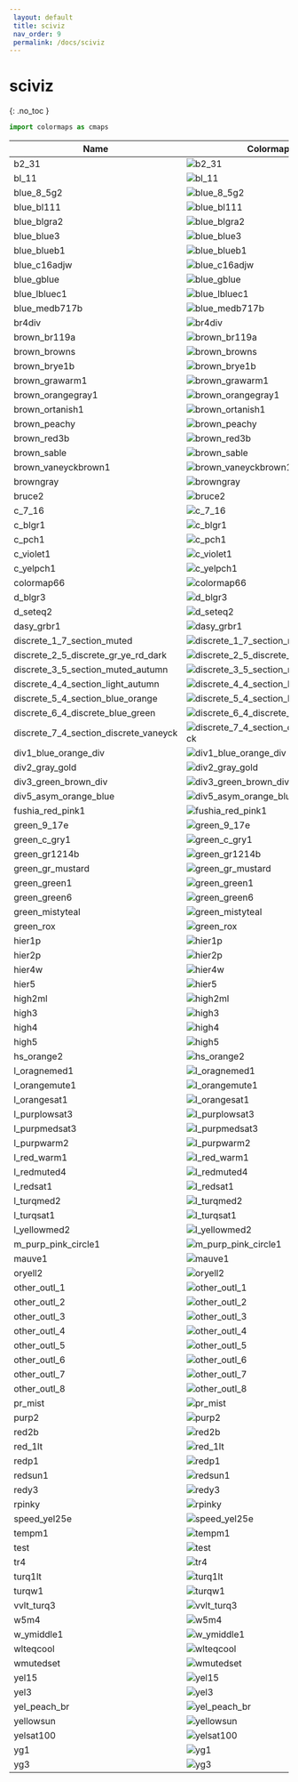 ```yaml
--- 
 layout: default 
 title: sciviz 
 nav_order: 9 
 permalink: /docs/sciviz 
--- 
```


# sciviz 
{: .no_toc } 

 ```python 
 import colormaps as cmaps 
 ``` 


| Name        | Colormap    | Code       | Levels     | 
| ----------- | ----------- | -----------| -----------| 
| b2_31| ![b2_31](/colormaps/assets/images/sciviz/b2_31.png) | ```cmaps.b2_31``` | 256| 
| bl_11| ![bl_11](/colormaps/assets/images/sciviz/bl_11.png) | ```cmaps.bl_11``` | 256| 
| blue_8_5g2| ![blue_8_5g2](/colormaps/assets/images/sciviz/blue_8_5g2.png) | ```cmaps.blue_8_5g2``` | 256| 
| blue_bl111| ![blue_bl111](/colormaps/assets/images/sciviz/blue_bl111.png) | ```cmaps.blue_bl111``` | 256| 
| blue_blgra2| ![blue_blgra2](/colormaps/assets/images/sciviz/blue_blgra2.png) | ```cmaps.blue_blgra2``` | 256| 
| blue_blue3| ![blue_blue3](/colormaps/assets/images/sciviz/blue_blue3.png) | ```cmaps.blue_blue3``` | 256| 
| blue_blueb1| ![blue_blueb1](/colormaps/assets/images/sciviz/blue_blueb1.png) | ```cmaps.blue_blueb1``` | 256| 
| blue_c16adjw| ![blue_c16adjw](/colormaps/assets/images/sciviz/blue_c16adjw.png) | ```cmaps.blue_c16adjw``` | 256| 
| blue_gblue| ![blue_gblue](/colormaps/assets/images/sciviz/blue_gblue.png) | ```cmaps.blue_gblue``` | 256| 
| blue_lbluec1| ![blue_lbluec1](/colormaps/assets/images/sciviz/blue_lbluec1.png) | ```cmaps.blue_lbluec1``` | 256| 
| blue_medb717b| ![blue_medb717b](/colormaps/assets/images/sciviz/blue_medb717b.png) | ```cmaps.blue_medb717b``` | 256| 
| br4div| ![br4div](/colormaps/assets/images/sciviz/br4div.png) | ```cmaps.br4div``` | 256| 
| brown_br119a| ![brown_br119a](/colormaps/assets/images/sciviz/brown_br119a.png) | ```cmaps.brown_br119a``` | 256| 
| brown_browns| ![brown_browns](/colormaps/assets/images/sciviz/brown_browns.png) | ```cmaps.brown_browns``` | 256| 
| brown_brye1b| ![brown_brye1b](/colormaps/assets/images/sciviz/brown_brye1b.png) | ```cmaps.brown_brye1b``` | 256| 
| brown_grawarm1| ![brown_grawarm1](/colormaps/assets/images/sciviz/brown_grawarm1.png) | ```cmaps.brown_grawarm1``` | 256| 
| brown_orangegray1| ![brown_orangegray1](/colormaps/assets/images/sciviz/brown_orangegray1.png) | ```cmaps.brown_orangegray1``` | 256| 
| brown_ortanish1| ![brown_ortanish1](/colormaps/assets/images/sciviz/brown_ortanish1.png) | ```cmaps.brown_ortanish1``` | 256| 
| brown_peachy| ![brown_peachy](/colormaps/assets/images/sciviz/brown_peachy.png) | ```cmaps.brown_peachy``` | 256| 
| brown_red3b| ![brown_red3b](/colormaps/assets/images/sciviz/brown_red3b.png) | ```cmaps.brown_red3b``` | 256| 
| brown_sable| ![brown_sable](/colormaps/assets/images/sciviz/brown_sable.png) | ```cmaps.brown_sable``` | 256| 
| brown_vaneyckbrown1| ![brown_vaneyckbrown1](/colormaps/assets/images/sciviz/brown_vaneyckbrown1.png) | ```cmaps.brown_vaneyckbrown1``` | 256| 
| browngray| ![browngray](/colormaps/assets/images/sciviz/browngray.png) | ```cmaps.browngray``` | 256| 
| bruce2| ![bruce2](/colormaps/assets/images/sciviz/bruce2.png) | ```cmaps.bruce2``` | 256| 
| c_7_16| ![c_7_16](/colormaps/assets/images/sciviz/c_7_16.png) | ```cmaps.c_7_16``` | 256| 
| c_blgr1| ![c_blgr1](/colormaps/assets/images/sciviz/c_blgr1.png) | ```cmaps.c_blgr1``` | 256| 
| c_pch1| ![c_pch1](/colormaps/assets/images/sciviz/c_pch1.png) | ```cmaps.c_pch1``` | 256| 
| c_violet1| ![c_violet1](/colormaps/assets/images/sciviz/c_violet1.png) | ```cmaps.c_violet1``` | 256| 
| c_yelpch1| ![c_yelpch1](/colormaps/assets/images/sciviz/c_yelpch1.png) | ```cmaps.c_yelpch1``` | 256| 
| colormap66| ![colormap66](/colormaps/assets/images/sciviz/colormap66.png) | ```cmaps.colormap66``` | 256| 
| d_blgr3| ![d_blgr3](/colormaps/assets/images/sciviz/d_blgr3.png) | ```cmaps.d_blgr3``` | 256| 
| d_seteq2| ![d_seteq2](/colormaps/assets/images/sciviz/d_seteq2.png) | ```cmaps.d_seteq2``` | 256| 
| dasy_grbr1| ![dasy_grbr1](/colormaps/assets/images/sciviz/dasy_grbr1.png) | ```cmaps.dasy_grbr1``` | 256| 
| discrete_1_7_section_muted| ![discrete_1_7_section_muted](/colormaps/assets/images/sciviz/discrete_1_7_section_muted.png) | ```cmaps.discrete_1_7_section_muted``` | 14| 
| discrete_2_5_discrete_gr_ye_rd_dark| ![discrete_2_5_discrete_gr_ye_rd_dark](/colormaps/assets/images/sciviz/discrete_2_5_discrete_gr_ye_rd_dark.png) | ```cmaps.discrete_2_5_discrete_gr_ye_rd_dark``` | 10| 
| discrete_3_5_section_muted_autumn| ![discrete_3_5_section_muted_autumn](/colormaps/assets/images/sciviz/discrete_3_5_section_muted_autumn.png) | ```cmaps.discrete_3_5_section_muted_autumn``` | 10| 
| discrete_4_4_section_light_autumn| ![discrete_4_4_section_light_autumn](/colormaps/assets/images/sciviz/discrete_4_4_section_light_autumn.png) | ```cmaps.discrete_4_4_section_light_autumn``` | 8| 
| discrete_5_4_section_blue_orange| ![discrete_5_4_section_blue_orange](/colormaps/assets/images/sciviz/discrete_5_4_section_blue_orange.png) | ```cmaps.discrete_5_4_section_blue_orange``` | 8| 
| discrete_6_4_discrete_blue_green| ![discrete_6_4_discrete_blue_green](/colormaps/assets/images/sciviz/discrete_6_4_discrete_blue_green.png) | ```cmaps.discrete_6_4_discrete_blue_green``` | 8| 
| discrete_7_4_section_discrete_vaneyck| ![discrete_7_4_section_discrete_vaneyck](/colormaps/assets/images/sciviz/discrete_7_4_section_discrete_vaneyck.png) | ```cmaps.discrete_7_4_section_discrete_vaneyck``` | 8| 
| div1_blue_orange_div| ![div1_blue_orange_div](/colormaps/assets/images/sciviz/div1_blue_orange_div.png) | ```cmaps.div1_blue_orange_div``` | 256| 
| div2_gray_gold| ![div2_gray_gold](/colormaps/assets/images/sciviz/div2_gray_gold.png) | ```cmaps.div2_gray_gold``` | 256| 
| div3_green_brown_div| ![div3_green_brown_div](/colormaps/assets/images/sciviz/div3_green_brown_div.png) | ```cmaps.div3_green_brown_div``` | 256| 
| div5_asym_orange_blue| ![div5_asym_orange_blue](/colormaps/assets/images/sciviz/div5_asym_orange_blue.png) | ```cmaps.div5_asym_orange_blue``` | 256| 
| fushia_red_pink1| ![fushia_red_pink1](/colormaps/assets/images/sciviz/fushia_red_pink1.png) | ```cmaps.fushia_red_pink1``` | 256| 
| green_9_17e| ![green_9_17e](/colormaps/assets/images/sciviz/green_9_17e.png) | ```cmaps.green_9_17e``` | 256| 
| green_c_gry1| ![green_c_gry1](/colormaps/assets/images/sciviz/green_c_gry1.png) | ```cmaps.green_c_gry1``` | 256| 
| green_gr1214b| ![green_gr1214b](/colormaps/assets/images/sciviz/green_gr1214b.png) | ```cmaps.green_gr1214b``` | 256| 
| green_gr_mustard| ![green_gr_mustard](/colormaps/assets/images/sciviz/green_gr_mustard.png) | ```cmaps.green_gr_mustard``` | 256| 
| green_green1| ![green_green1](/colormaps/assets/images/sciviz/green_green1.png) | ```cmaps.green_green1``` | 256| 
| green_green6| ![green_green6](/colormaps/assets/images/sciviz/green_green6.png) | ```cmaps.green_green6``` | 256| 
| green_mistyteal| ![green_mistyteal](/colormaps/assets/images/sciviz/green_mistyteal.png) | ```cmaps.green_mistyteal``` | 256| 
| green_rox| ![green_rox](/colormaps/assets/images/sciviz/green_rox.png) | ```cmaps.green_rox``` | 256| 
| hier1p| ![hier1p](/colormaps/assets/images/sciviz/hier1p.png) | ```cmaps.hier1p``` | 256| 
| hier2p| ![hier2p](/colormaps/assets/images/sciviz/hier2p.png) | ```cmaps.hier2p``` | 256| 
| hier4w| ![hier4w](/colormaps/assets/images/sciviz/hier4w.png) | ```cmaps.hier4w``` | 256| 
| hier5| ![hier5](/colormaps/assets/images/sciviz/hier5.png) | ```cmaps.hier5``` | 256| 
| high2ml| ![high2ml](/colormaps/assets/images/sciviz/high2ml.png) | ```cmaps.high2ml``` | 256| 
| high3| ![high3](/colormaps/assets/images/sciviz/high3.png) | ```cmaps.high3``` | 256| 
| high4| ![high4](/colormaps/assets/images/sciviz/high4.png) | ```cmaps.high4``` | 256| 
| high5| ![high5](/colormaps/assets/images/sciviz/high5.png) | ```cmaps.high5``` | 256| 
| hs_orange2| ![hs_orange2](/colormaps/assets/images/sciviz/hs_orange2.png) | ```cmaps.hs_orange2``` | 256| 
| l_oragnemed1| ![l_oragnemed1](/colormaps/assets/images/sciviz/l_oragnemed1.png) | ```cmaps.l_oragnemed1``` | 256| 
| l_orangemute1| ![l_orangemute1](/colormaps/assets/images/sciviz/l_orangemute1.png) | ```cmaps.l_orangemute1``` | 256| 
| l_orangesat1| ![l_orangesat1](/colormaps/assets/images/sciviz/l_orangesat1.png) | ```cmaps.l_orangesat1``` | 256| 
| l_purplowsat3| ![l_purplowsat3](/colormaps/assets/images/sciviz/l_purplowsat3.png) | ```cmaps.l_purplowsat3``` | 256| 
| l_purpmedsat3| ![l_purpmedsat3](/colormaps/assets/images/sciviz/l_purpmedsat3.png) | ```cmaps.l_purpmedsat3``` | 256| 
| l_purpwarm2| ![l_purpwarm2](/colormaps/assets/images/sciviz/l_purpwarm2.png) | ```cmaps.l_purpwarm2``` | 256| 
| l_red_warm1| ![l_red_warm1](/colormaps/assets/images/sciviz/l_red_warm1.png) | ```cmaps.l_red_warm1``` | 256| 
| l_redmuted4| ![l_redmuted4](/colormaps/assets/images/sciviz/l_redmuted4.png) | ```cmaps.l_redmuted4``` | 256| 
| l_redsat1| ![l_redsat1](/colormaps/assets/images/sciviz/l_redsat1.png) | ```cmaps.l_redsat1``` | 256| 
| l_turqmed2| ![l_turqmed2](/colormaps/assets/images/sciviz/l_turqmed2.png) | ```cmaps.l_turqmed2``` | 256| 
| l_turqsat1| ![l_turqsat1](/colormaps/assets/images/sciviz/l_turqsat1.png) | ```cmaps.l_turqsat1``` | 256| 
| l_yellowmed2| ![l_yellowmed2](/colormaps/assets/images/sciviz/l_yellowmed2.png) | ```cmaps.l_yellowmed2``` | 256| 
| m_purp_pink_circle1| ![m_purp_pink_circle1](/colormaps/assets/images/sciviz/m_purp_pink_circle1.png) | ```cmaps.m_purp_pink_circle1``` | 256| 
| mauve1| ![mauve1](/colormaps/assets/images/sciviz/mauve1.png) | ```cmaps.mauve1``` | 256| 
| oryell2| ![oryell2](/colormaps/assets/images/sciviz/oryell2.png) | ```cmaps.oryell2``` | 256| 
| other_outl_1| ![other_outl_1](/colormaps/assets/images/sciviz/other_outl_1.png) | ```cmaps.other_outl_1``` | 256| 
| other_outl_2| ![other_outl_2](/colormaps/assets/images/sciviz/other_outl_2.png) | ```cmaps.other_outl_2``` | 256| 
| other_outl_3| ![other_outl_3](/colormaps/assets/images/sciviz/other_outl_3.png) | ```cmaps.other_outl_3``` | 256| 
| other_outl_4| ![other_outl_4](/colormaps/assets/images/sciviz/other_outl_4.png) | ```cmaps.other_outl_4``` | 256| 
| other_outl_5| ![other_outl_5](/colormaps/assets/images/sciviz/other_outl_5.png) | ```cmaps.other_outl_5``` | 256| 
| other_outl_6| ![other_outl_6](/colormaps/assets/images/sciviz/other_outl_6.png) | ```cmaps.other_outl_6``` | 256| 
| other_outl_7| ![other_outl_7](/colormaps/assets/images/sciviz/other_outl_7.png) | ```cmaps.other_outl_7``` | 256| 
| other_outl_8| ![other_outl_8](/colormaps/assets/images/sciviz/other_outl_8.png) | ```cmaps.other_outl_8``` | 256| 
| pr_mist| ![pr_mist](/colormaps/assets/images/sciviz/pr_mist.png) | ```cmaps.pr_mist``` | 256| 
| purp2| ![purp2](/colormaps/assets/images/sciviz/purp2.png) | ```cmaps.purp2``` | 256| 
| red2b| ![red2b](/colormaps/assets/images/sciviz/red2b.png) | ```cmaps.red2b``` | 256| 
| red_1lt| ![red_1lt](/colormaps/assets/images/sciviz/red_1lt.png) | ```cmaps.red_1lt``` | 256| 
| redp1| ![redp1](/colormaps/assets/images/sciviz/redp1.png) | ```cmaps.redp1``` | 256| 
| redsun1| ![redsun1](/colormaps/assets/images/sciviz/redsun1.png) | ```cmaps.redsun1``` | 256| 
| redy3| ![redy3](/colormaps/assets/images/sciviz/redy3.png) | ```cmaps.redy3``` | 256| 
| rpinky| ![rpinky](/colormaps/assets/images/sciviz/rpinky.png) | ```cmaps.rpinky``` | 256| 
| speed_yel25e| ![speed_yel25e](/colormaps/assets/images/sciviz/speed_yel25e.png) | ```cmaps.speed_yel25e``` | 256| 
| tempm1| ![tempm1](/colormaps/assets/images/sciviz/tempm1.png) | ```cmaps.tempm1``` | 256| 
| test| ![test](/colormaps/assets/images/sciviz/test.png) | ```cmaps.test``` | 256| 
| tr4| ![tr4](/colormaps/assets/images/sciviz/tr4.png) | ```cmaps.tr4``` | 256| 
| turq1lt| ![turq1lt](/colormaps/assets/images/sciviz/turq1lt.png) | ```cmaps.turq1lt``` | 256| 
| turqw1| ![turqw1](/colormaps/assets/images/sciviz/turqw1.png) | ```cmaps.turqw1``` | 256| 
| vvlt_turq3| ![vvlt_turq3](/colormaps/assets/images/sciviz/vvlt_turq3.png) | ```cmaps.vvlt_turq3``` | 256| 
| w5m4| ![w5m4](/colormaps/assets/images/sciviz/w5m4.png) | ```cmaps.w5m4``` | 256| 
| w_ymiddle1| ![w_ymiddle1](/colormaps/assets/images/sciviz/w_ymiddle1.png) | ```cmaps.w_ymiddle1``` | 256| 
| wlteqcool| ![wlteqcool](/colormaps/assets/images/sciviz/wlteqcool.png) | ```cmaps.wlteqcool``` | 256| 
| wmutedset| ![wmutedset](/colormaps/assets/images/sciviz/wmutedset.png) | ```cmaps.wmutedset``` | 256| 
| yel15| ![yel15](/colormaps/assets/images/sciviz/yel15.png) | ```cmaps.yel15``` | 256| 
| yel3| ![yel3](/colormaps/assets/images/sciviz/yel3.png) | ```cmaps.yel3``` | 256| 
| yel_peach_br| ![yel_peach_br](/colormaps/assets/images/sciviz/yel_peach_br.png) | ```cmaps.yel_peach_br``` | 256| 
| yellowsun| ![yellowsun](/colormaps/assets/images/sciviz/yellowsun.png) | ```cmaps.yellowsun``` | 256| 
| yelsat100| ![yelsat100](/colormaps/assets/images/sciviz/yelsat100.png) | ```cmaps.yelsat100``` | 256| 
| yg1| ![yg1](/colormaps/assets/images/sciviz/yg1.png) | ```cmaps.yg1``` | 256| 
| yg3| ![yg3](/colormaps/assets/images/sciviz/yg3.png) | ```cmaps.yg3``` | 256| 
